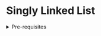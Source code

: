 # Singly Linked List

<details> ## <summary>Pre-requisites </summary>

- Big O Notation
- Data Structures Intro

</details>

